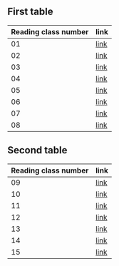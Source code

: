 ## First table

|Reading class number|link|
|----|----|
| 01 | [link]()|
| 02 | [link]()|
| 03 | [link]()|
| 04 | [link](301reads/read04.md)|
| 05 | [link](301reads/read05.md)|
| 06 | [link](301reads/read06.md)|
| 07 | [link]()|
| 08 | [link]()|

## Second table

|Reading class number|link|
|----|----|
| 09 | [link]()|
| 10 | [link]()|
| 11 | [link]()|
| 12 | [link]()|
| 13 | [link]()|
| 14 | [link]()|
| 15 | [link]()|
